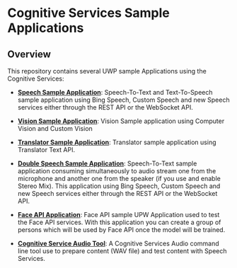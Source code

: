 
# Cognitive Services Sample Applications 

Overview
--------------
This repository contains several UWP sample Applications using the Cognitive Services:

- [**Speech Sample Application**](https://github.com/flecoqui/CognitiveServices/tree/master/SpeechToTextUWPSampleApp): Speech-To-Text and Text-To-Speech sample application using Bing Speech, Custom Speech and new Speech services either through the REST API or the WebSocket API. 

- [**Vision Sample Application**](https://github.com/flecoqui/CognitiveServices/tree/master/VisionUWPSampleApp): Vision Sample application using Computer Vision and Custom Vision

- [**Translator Sample Application**](https://github.com/flecoqui/CognitiveServices/tree/master/TranslatorTextUWPSampleApp): Translator sample application using Translator Text API.

- [**Double Speech Sample Application**](https://github.com/flecoqui/CognitiveServices/tree/master/DoubleSpeechToTextUWPSampleApp): Speech-To-Text sample application consuming simultaneously to audio stream one from the microphone and another one from the speaker (if you use and enable Stereo Mix). This application using Bing Speech, Custom Speech and new Speech services either through the REST API or the WebSocket API. 

- [**Face API Application**](https://github.com/flecoqui/CognitiveServices/tree/master/FaceUWPSampleApp): Face API sample UPW Application used to test the Face API services. With this application you can create a group of persons which will be used by Face API once the model will be trained.

- [**Cognitive Service Audio Tool**](https://github.com/flecoqui/CognitiveServices/tree/master/CSAudioTool): A Cognitive Services Audio command line tool use to prepare content (WAV file) and test content with Speech Services.






